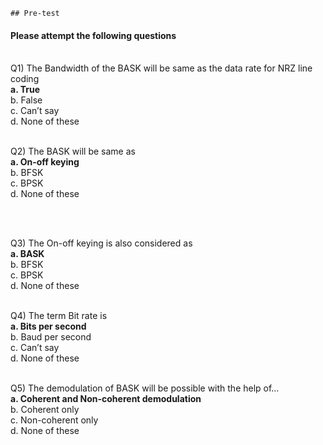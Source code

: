     ## Pre-test
#### Please attempt the following questions

<br>Q1) The Bandwidth of the BASK will be same as the data rate for NRZ line coding
<br><b>a. True</b>
<br>b.	False
<br>c.	Can’t say
<br>d.	None of these
<br>


<br>Q2) The BASK will be same as
<br><b>a. On-off keying</b>
<br>b.	BFSK
<br>c.	BPSK
<br>d.	None of these

<br>

<br>Q3) The On-off keying is also considered as
<br><b>a. BASK</b>
<br>b.	BFSK
<br>c.	BPSK
<br>d.	None of these

<br>Q4) The term Bit rate is
<br><b>a.	Bits per second</b>
<br>b.	Baud per second
<br>c.	Can’t say
<br>d.	None of these

<br>Q5) The demodulation of BASK will be possible with the help of…
<br><b>a.   Coherent and Non-coherent demodulation</b>
<br>b.	Coherent only
<br>c.	Non-coherent only
<br>d.	None of these